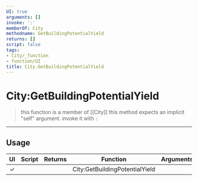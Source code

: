 ```yaml
---
UI: true
arguments: []
invoke: ':'
memberOf: City
methodname: GetBuildingPotentialYield
returns: []
script: false
tags:
- City/_function
- function/UI
title: City.GetBuildingPotentialYield
---
```

# City:GetBuildingPotentialYield
> this function is a member of [[City]]
> this method expects an implicit "self" argument. invoke it with `:`
-----
## Usage
|  UI | Script | Returns | Function | Arguments |
|:---:|:------:|-------:|:--------:|:---------|
|✓| ||City:GetBuildingPotentialYield||
